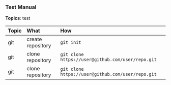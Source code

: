 ### Test Manual

**Topics**: test

Topic | What | How
:---|:---|:---
git | create repository | `git init`
git | clone repository | `git clone https://user@github.com/user/repo.git`
git | clone repository | `git clone https://user@github.com/user/repo.git`

